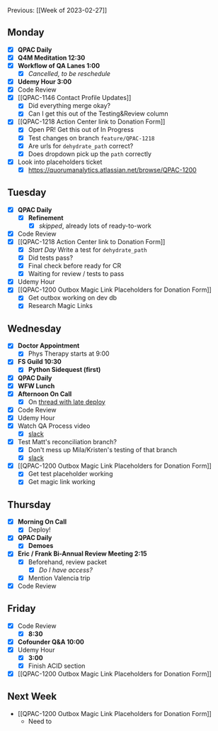 Previous: [[Week of 2023-02-27]]

## Monday
- [x] **QPAC Daily**
- [x] **Q4M Meditation 12:30**
- [x] **Workflow of QA Lanes 1:00**
	- [x] *Cancelled, to be reschedule*
- [x] **Udemy Hour 3:00**
- [x] Code Review
- [x] [[QPAC-1146 Contact Profile Updates]]
	- [x] Did everything merge okay?
	- [x] Can I get this out of the Testing&Review column
- [x] [[QPAC-1218 Action Center link to Donation Form]]
	- [x] Open PR! Get this out of In Progress
	- [x] Test changes on branch `feature/QPAC-1218`
	- [x] Are urls for `dehydrate_path` correct?
	- [x] Does dropdown pick up the `path` correctly
- [x] Look into placeholders ticket
	- [x] https://quorumanalytics.atlassian.net/browse/QPAC-1200

## Tuesday
- [x] **QPAC Daily**
	- [x] **Refinement**
		- [x] *skipped*, already lots of ready-to-work
- [x] Code Review
- [x] [[QPAC-1218 Action Center link to Donation Form]]
	- [x] *Start Day* Write a test for `dehydrate_path`
	- [x] Did tests pass?
	- [x] Final check before ready for CR
	- [x] Waiting for review / tests to pass
- [x] Udemy Hour
- [x] [[QPAC-1200 Outbox Magic Link Placeholders for Donation Form]]
	- [x] Get outbox working on dev db
	- [x] Research Magic Links

## Wednesday
- [x] **Doctor Appointment**
	- [x] Phys Therapy starts at 9:00
- [x] **FS Guild 10:30**
	- [x] **Python Sidequest (first)**
- [x] **QPAC Daily**
- [x] **WFW Lunch**
- [x] **Afternoon On Call**
	- [x] On [thread with late deploy](https://quorumanalytics.slack.com/archives/C7DVCP3GC/p1678305496131279)
- [x] Code Review
- [x] Udemy Hour
- [x] Watch QA Process video
	- [x] [slack](https://quorumanalytics.slack.com/archives/C02L9PUAVCG/p1678207735689819)
- [x] Test Matt's reconciliation branch?
	- [x] Don't mess up Mila/Kristen's testing of that branch
	- [x] [slack](https://quorumanalytics.slack.com/archives/C02L9PUAVCG/p1678121338774149)
- [x] [[QPAC-1200 Outbox Magic Link Placeholders for Donation Form]]
	- [x] Get test placeholder working
	- [x] Get magic link working

## Thursday
- [x] **Morning On Call**
	- [x] Deploy!
- [x] **QPAC Daily**
	- [x] **Demoes**
- [x] **Eric / Frank Bi-Annual Review Meeting 2:15**
	- [x] Beforehand, review packet
		- [x] *Do I have access?*
	- [x] Mention Valencia trip
- [x] Code Review

## Friday
- [x] Code Review
	- [x] **8:30**
- [x] **Cofounder Q&A 10:00**
- [x] Udemy Hour
	- [x] **3:00**
	- [x] Finish ACID section
- [x] [[QPAC-1200 Outbox Magic Link Placeholders for Donation Form]]

## Next Week
- [[QPAC-1200 Outbox Magic Link Placeholders for Donation Form]]
	- Need to 